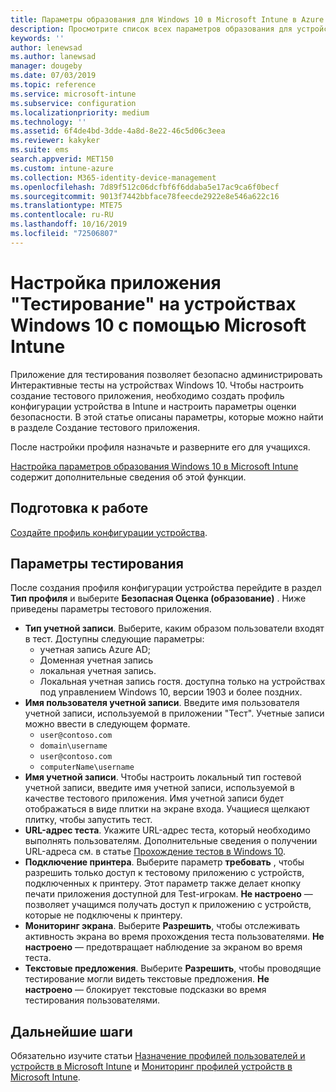 ```yaml
---
title: Параметры образования для Windows 10 в Microsoft Intune в Azure | Документация Майкрософт
description: Просмотрите список всех параметров образования для устройств Windows 10. Используйте эти параметры в профиле конфигурации устройства с приложением "Тестирование", выберите способ входа пользователей или учащихся, отслеживайте экран во время теста и многое другое в Intune.
keywords: ''
author: lenewsad
ms.author: lanewsad
manager: dougeby
ms.date: 07/03/2019
ms.topic: reference
ms.service: microsoft-intune
ms.subservice: configuration
ms.localizationpriority: medium
ms.technology: ''
ms.assetid: 6f4de4bd-3dde-4a8d-8e22-46c5d06c3eea
ms.reviewer: kakyker
ms.suite: ems
search.appverid: MET150
ms.custom: intune-azure
ms.collection: M365-identity-device-management
ms.openlocfilehash: 7d89f512c06dcfbf6f6ddaba5e17ac9ca6f0becf
ms.sourcegitcommit: 9013f7442bbface78feecde2922e8e546a622c16
ms.translationtype: MTE75
ms.contentlocale: ru-RU
ms.lasthandoff: 10/16/2019
ms.locfileid: "72506807"
---
```

# <a name="configure-the-take-a-test-app-on-windows-10-devices-using-intune"></a>Настройка приложения "Тестирование" на устройствах Windows 10 с помощью Microsoft Intune

Приложение для тестирования позволяет безопасно администрировать Интерактивные тесты на устройствах Windows 10. Чтобы настроить создание тестового приложения, необходимо создать профиль конфигурации устройства в Intune и настроить параметры оценки безопасности. В этой статье описаны параметры, которые можно найти в разделе Создание тестового приложения. 

После настройки профиля назначьте и разверните его для учащихся. 

[Настройка параметров образования Windows 10 в Microsoft Intune](education-settings-configure.md) содержит дополнительные сведения об этой функции.

## <a name="before-you-begin"></a>Подготовка к работе

[Создайте профиль конфигурации устройства](education-settings-configure.md#create-a-device-profile).

## <a name="take-a-test-settings"></a>Параметры тестирования
После создания профиля конфигурации устройства перейдите в раздел **Тип профиля** и выберите **Безопасная Оценка (образование)** . Ниже приведены параметры тестового приложения. 


- **Тип учетной записи**. Выберите, каким образом пользователи входят в тест. Доступны следующие параметры:
  - учетная запись Azure AD;
  - Доменная учетная запись
  - локальная учетная запись.
  - Локальная учетная запись гостя. доступна только на устройствах под управлением Windows 10, версии 1903 и более поздних.    
- **Имя пользователя учетной записи**. Введите имя пользователя учетной записи, используемой в приложении "Тест". Учетные записи можно ввести в следующем формате.
  - `user@contoso.com`
  - `domain\username`
  - `user@contoso.com`
  - `computerName\username`
- **Имя учетной записи**. Чтобы настроить локальный тип гостевой учетной записи, введите имя учетной записи, используемой в качестве тестового приложения. Имя учетной записи будет отображаться в виде плитки на экране входа. Учащиеся щелкают плитку, чтобы запустить тест.  
- **URL-адрес теста**. Укажите URL-адрес теста, который необходимо выполнять пользователям. Дополнительные сведения о получении URL-адреса см. в статье [Прохождение тестов в Windows 10](https://docs.microsoft.com/education/windows/take-tests-in-windows-10).
- **Подключение принтера**. Выберите параметр **требовать** , чтобы разрешить только доступ к тестовому приложению с устройств, подключенных к принтеру. Этот параметр также делает кнопку печати приложения доступной для Test-игрокам. **Не настроено** — позволяет учащимся получать доступ к приложению с устройств, которые не подключены к принтеру.  
- **Мониторинг экрана**. Выберите **Разрешить**, чтобы отслеживать активность экрана во время прохождения теста пользователями. **Не настроено** — предотвращает наблюдение за экраном во время теста.
- **Текстовые предложения**. Выберите **Разрешить**, чтобы проводящие тестирование могли видеть текстовые предложения. **Не настроено** — блокирует текстовые подсказки во время тестирования пользователями.

## <a name="next-steps"></a>Дальнейшие шаги

Обязательно изучите статьи [Назначение профилей пользователей и устройств в Microsoft Intune](device-profile-assign.md) и [Мониторинг профилей устройств в Microsoft Intune](device-profile-monitor.md).
